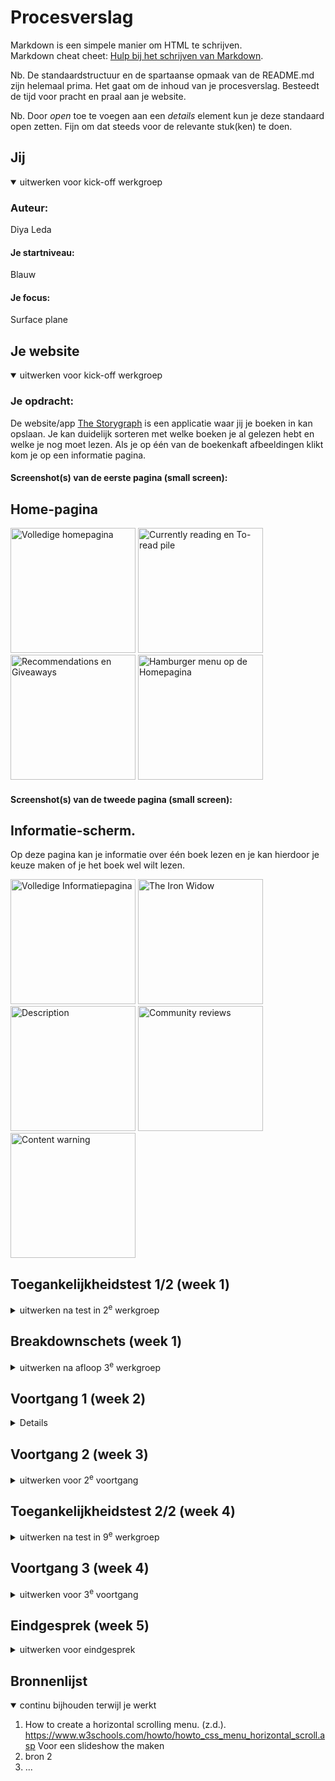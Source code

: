# Procesverslag
Markdown is een simpele manier om HTML te schrijven.  
Markdown cheat cheet: [Hulp bij het schrijven van Markdown](https://github.com/adam-p/markdown-here/wiki/Markdown-Cheatsheet).

Nb. De standaardstructuur en de spartaanse opmaak van de README.md zijn helemaal prima. Het gaat om de inhoud van je procesverslag. Besteedt de tijd voor pracht en praal aan je website.

Nb. Door *open* toe te voegen aan een *details* element kun je deze standaard open zetten. Fijn om dat steeds voor de relevante stuk(ken) te doen.

## Jij

<details open>
  <summary>uitwerken voor kick-off werkgroep</summary>

  ### Auteur:
  Diya Leda

  #### Je startniveau:
  Blauw

  #### Je focus:
  Surface plane
 
</details>





## Je website

<details open>
  <summary>uitwerken voor kick-off werkgroep</summary>

  ### Je opdracht:
  De website/app 	<a href="https://app.thestorygraph.com"> The Storygraph</a> is een applicatie waar jij je boeken in kan opslaan. Je kan duidelijk sorteren met welke boeken je al gelezen hebt en welke je nog moet lezen. Als je op één van de boekenkaft afbeeldingen klikt kom je op een informatie pagina.

  #### Screenshot(s) van de eerste pagina (small screen): 
  <h2>Home-pagina</h2>
  <img src="readme-images/TheStoryGraph-full-Homescreen.png" width="200px" alt="Volledige homepagina">
  <img src="readme-images/Home1.jpeg" width="200px" alt="Currently reading en To-read pile">
  <img src="readme-images/Home2.jpeg" width="200px" alt="Recommendations en Giveaways">
  <img src="readme-images/Home3.jpeg" width="200px" alt="Hamburger menu op de Homepagina">


  #### Screenshot(s) van de tweede pagina (small screen):
  <h2>Informatie-scherm. </h2>
  <p>Op deze pagina kan je informatie over één boek lezen en je kan hierdoor je keuze maken of je het boek wel wilt lezen. </p>
  <img src="readme-images/TheStoryGraph-full-Informatie.png" width="200px" alt="Volledige Informatiepagina">
  <img src="readme-images/Info1.jpeg" width="200px" alt="The Iron Widow">
  <img src="readme-images/Info2.jpeg" width="200px" alt="Description">
  <img src="readme-images/Info3.jpeg" width="200px" alt="Community reviews ">
  <img src="readme-images/Info4.jpeg" width="200px" alt="Content warning">
</details> 



## Toegankelijkheidstest 1/2 (week 1)
<details>
  <summary>uitwerken na test in 2<sup>e</sup> werkgroep</summary>

  ### Bevindingen
  <p>Lijst met je bevindingen die in de test naar voren kwamen:</p>
  <p>-Het eerste wat is zag was dat een groot stuk van de CSS in de HTML stond, in de head. </p>
  <p>-Ook werden er h2 en h3 door elkaar gebruikt, terwijl dat bij tags hetzelfde gestijld werden. Kan je liever één h2 gebruiken voor alle kopjes.</p>
  <p>-Voor mijn gevoel bleek het ook dat ze onnodige div's hadden gebruikt.</p>
  <p>Er word geen gebruik gemaakt van een header, main en footer.</p>
  <p>-Foto's maken wel gebruik van een alt, maar die is niet altijd correct of duidelijk</p>

  <h2>Screenreader</h2>
  <p>-Als je met de screenreader in de body komt, zit hij vast op onzichtbare woorden.</p>
  

</details>



## Breakdownschets (week 1)

<details>
  <summary>uitwerken na afloop 3<sup>e</sup> werkgroep</summary>

  ### de hele pagina's: 
  <h2>Home-pagina:</h2>
    <img src="readme-images/homepagine-opgedeelt.jpg" width="200px" alt="Opgedeelte pagina, Home-pagina">

  <h2>Stats:</h2>
    <img src="readme-images/information-opgedeelt.jpg" width="200px" alt="Opgedeelte pagina, Informatie-pagina">
    <img src="readme-images/information-opgedeelt-stukjes.jpg" width="200px" alt="Opgedeelte pagina, Informatie-pagina">


  ### dynamisch deel (bijv menu): 
  <img src="readme-images/opgedeelte-nav.jpg" width="375px" alt="breakdown van een dynamisch deel, Menu">

  ### wellicht nog een dynamisch deel (bijv filter): 

</details>





## Voortgang 1 (week 2)

<details>
  In deze week was ik ziek, dus kon ik jammer genoeg niet bij de eerste voortgangsgesprek zijn. U kunt bij mijn groepsgenoten; Kaylin Noëlla, Insa en Sem zien wat er deze week besproken werd.
</details>





## Voortgang 2 (week 3)

<details>
  <summary>uitwerken voor 2<sup>e</sup> voortgang</summary>

  ### Stand van zaken
  <p>Voor deze week heb ik alleen kunnen werken aan de basis HTML en CSS. </P>
   <p>In de eerste twee afbeeldingen kun je de pagina's van de homepagina zien. Ik heb mijn h2's als in sections opgedeelt. Ik heb voor nu ook op beide pagina's een h1 gezet, maar ik moet nog kijken op welke grote ik ze wil hebben. En ook of ik het daar wil hebben.</p>
   <img src="readme-images/index-website1.png" width="300px" alt="Index webpagina, Home-pagina">
  <img src="readme-images/index-html1.png" width="300px" alt="Index html, Home-pagina"> 

  <p>Bij de statensieken-pagina heb ik hetzelfde gedaan, alleen heb ik voor deze pagina in de apparte CSS iets om de sections gezet. Die vakken zijn van de orginele website.</p>

 


  ### Agenda voor meeting
  samen met je groepje opstellen

  | Kaylin Noëlla     | Insa   | Sem    | Diya(ik)         |
  | ---               | ---    | ---    | ---              |              
  | CSS optimaliseren | (Ziek) | (Ziek) | Filters toevoegen|                  
  | sematiek          |        |        | SVG animatie     |
  | ...               | ...    | ..     | ...              |


  ### Verslag van meeting
  hier na afloop snel de uitkomsten van de meeting vastleggen
  - Ik moet even kijken of de svg animatie wel gaat lukken, het is moeilijk. Voor de filter moet ik Sanne vragen of zelf onderzoeken uitvoeren.
  - ./ voor linken, img. Kan ook custom properties maken voor margin, meer dan kleur.
  - Gebruik comments in de css en html.
  - Buttons veranderen naar a href=#. Buttons zijn voor formulieren.

</details>





## Toegankelijkheidstest 2/2 (week 4)

<details>
  <summary>uitwerken na test in 9<sup>e</sup> werkgroep</summary>

  ### Bevindingen
  Lijst met je bevindingen die in de test naar voren kwamen (geef ook aan wat er verbeterd is):

</details>





## Voortgang 3 (week 4)

<details>
  <summary>uitwerken voor 3<sup>e</sup> voortgang</summary>

  ### Stand van zaken
<p>Na de feedback van vorige week werd er mij verteld dat SVG animatie moeilijk zijn om te maken, vooral in een korte tijd. Ik heb er even naar gekeken en ik heb besloten om mijn tweede pagina te veranderen naar de detail pagina van een boek. </p>

<h2>Home-pagina</h2>
  <img src= "readme-images/index-html2.png" width="300px" alt="Home website, html">
  <img src= "readme-images/index-css2.png" width="300px" alt="Home website, css">

<h2>informatie-pagina</h2>
  <img src= "readme-images/info-html2.png" width="300px" alt="informatie website, html">
  <img src= "readme-images/info-css2.png" width="300px" alt="informatie website, css">


  ### Agenda voor meeting
  samen met je groepje opstellen
 
  |  Kaylin Noëlla     | Diya               |
  | ---                | ---                | 
  | dit bespreken      | scrollbar weghalen | 
  | en dat ook nog     |                    | 
  | ...                | ...                | 


  ### Verslag van meeting
  hier na afloop snel de uitkomsten van de meeting vastleggen

  - punt 1
  - punt 2
  - nog een punt
  - ...

</details>





## Eindgesprek (week 5)

<details>
  <summary>uitwerken voor eindgesprek</summary>

  ### Je uitkomst - karakteristiek screenshots:
  <img src="readme-images/dummy-plaatje.jpg" width="375px" alt="uitomst opdracht 1">


  ### Dit ging goed/Heb ik geleerd: 
  Korte omschrijving met plaatjes

  <img src="readme-images/dummy-plaatje.jpg" width="375px" alt="top">


  ### Dit was lastig/Is niet gelukt:
  Korte omschrijving met plaatjes

  <img src="readme-images/dummy-plaatje.jpg" width="375px" alt="bummer">
</details>





## Bronnenlijst

<details open>
  <summary>continu bijhouden terwijl je werkt</summary>

  1. How to create a horizontal scrolling menu. (z.d.). https://www.w3schools.com/howto/howto_css_menu_horizontal_scroll.asp 
Voor een slideshow the maken
  2. bron 2
  3. ...

</details>
